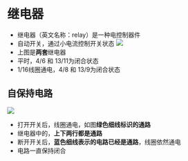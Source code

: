 # 继电器
- 继电器（英文名称：relay）是一种电控制器件
- 自动开关，通过小电流控制开关状态
![](../../photo/Pasted%20image%2020221117121809.png)
- 上图是**两套**继电器
- 平时，4/6 和 13/11为闭合状态
- 1/16线圈通电，4/8 和 13/9为闭合状态

## 自保持电路
![](../../photo/Pasted%20image%2020221117123439.png)
- 打开开关后，线圈通电，如图**绿色细线标识的通路**
- 继电器中的，**上下两行都是通路**
- 断开开关后，**蓝色细线表示的电路已经是通路**，线圈依然通电
- 电路一直保持闭合